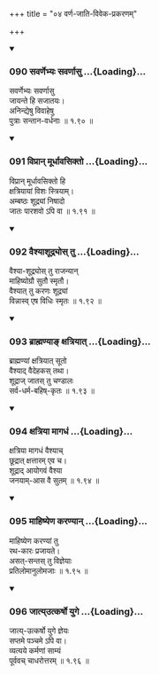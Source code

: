 +++
title = "०४ वर्ण-जाति-विवेक-प्रकरणम्"

+++

<div class="js_include" includetitle="true" newlevelforh1="3" unfilled url="/kalpAntaram/smRtiH/yAjJNavalkyaH/mUlam/01_AchAraH/04_varNa-jAti-viveka-prakaraNam/090_savarNebhyaH_savarNAsu.md">
<details open><summary><h3>090 सवर्णेभ्यः सवर्णासु ...{Loading}...</h3></summary>

सवर्णेभ्यः सवर्णासु  
जायन्ते हि सजातयः।  
अनिन्द्येषु विवाहेषु  
पुत्राः सन्तान-वर्धनाः  ॥ १.९० ॥
</details>
</div>
<div class="js_include" includetitle="true" newlevelforh1="3" unfilled url="/kalpAntaram/smRtiH/yAjJNavalkyaH/mUlam/01_AchAraH/04_varNa-jAti-viveka-prakaraNam/091_viprAn_mUrdhAvasikto.md">
<details open><summary><h3>091 विप्रान् मूर्धावसिक्तो ...{Loading}...</h3></summary>

विप्रान् मूर्धावसिक्तो हि  
क्षत्रियायां विशः स्त्रियाम्।  
अम्बष्ठः शूद्र्यां निषादो  
जातः पारशवो ऽपि वा  ॥ १.९१ ॥
</details>
</div>
<div class="js_include" includetitle="true" newlevelforh1="3" unfilled url="/kalpAntaram/smRtiH/yAjJNavalkyaH/mUlam/01_AchAraH/04_varNa-jAti-viveka-prakaraNam/092_vaishyAshUdryos_tu.md">
<details open><summary><h3>092 वैश्याशूद्र्योस् तु ...{Loading}...</h3></summary>

वैश्या-शूद्र्योस् तु राजन्यान्  
माहिष्योग्रौ सुतौ स्मृतौ।  
वैश्यात् तु करणः शूद्र्यां  
विन्नास्व् एष विधिः स्मृतः  ॥ १.९२ ॥
</details>
</div>
<div class="js_include" includetitle="true" newlevelforh1="3" unfilled url="/kalpAntaram/smRtiH/yAjJNavalkyaH/mUlam/01_AchAraH/04_varNa-jAti-viveka-prakaraNam/093_brAhmaNyA~N_xatriyAt.md">
<details open><summary><h3>093 ब्राह्मण्याङ् क्षत्रियात् ...{Loading}...</h3></summary>

ब्राह्मण्यां क्षत्रियात् सूतो  
वैश्याद् वैदेहकस् तथा।  
शूद्राज् जातस् तु चण्डालः  
सर्व-धर्म-बहिष्-कृतः  ॥ १.९३ ॥
</details>
</div>
<div class="js_include" includetitle="true" newlevelforh1="3" unfilled url="/kalpAntaram/smRtiH/yAjJNavalkyaH/mUlam/01_AchAraH/04_varNa-jAti-viveka-prakaraNam/094_xatriyA_mAgadhaM.md">
<details open><summary><h3>094 क्षत्रिया मागधं ...{Loading}...</h3></summary>

क्षत्रिया मागधं वैश्याच्  
छूद्रात् क्षत्तारम् एव च।  
शूद्राद् आयोगवं वैश्या  
जनयाम्-आस वै सुतम्  ॥ १.९४ ॥
</details>
</div>
<div class="js_include" includetitle="true" newlevelforh1="3" unfilled url="/kalpAntaram/smRtiH/yAjJNavalkyaH/mUlam/01_AchAraH/04_varNa-jAti-viveka-prakaraNam/095_mAhiShyeNa_karaNyAn.md">
<details open><summary><h3>095 माहिष्येण करण्यान् ...{Loading}...</h3></summary>

माहिष्येण करण्यां तु  
रथ-कारः प्रजायते।  
असत्-सन्तस् तु विज्ञेयाः  
प्रतिलोमानुलोमजाः  ॥ १.९५ ॥
</details>
</div>
<div class="js_include" includetitle="true" newlevelforh1="3" unfilled url="/kalpAntaram/smRtiH/yAjJNavalkyaH/mUlam/01_AchAraH/04_varNa-jAti-viveka-prakaraNam/096_jAtyutkarSho_yuge.md">
<details open><summary><h3>096 जात्य्उत्कर्षो युगे ...{Loading}...</h3></summary>

जात्य्-उत्कर्षो युगे ज्ञेयः  
सप्तमे पञ्चमे ऽपि वा।  
व्यत्यये कर्मणां साम्यं  
पूर्ववच् चाधरोत्तरम्  ॥ १.९६ ॥
</details>
</div>
